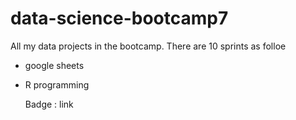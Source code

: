 # data-science-bootcamp7

All my data projects in the bootcamp. There are 10 sprints as folloe
- google sheets
- R programming

  Badge : link
